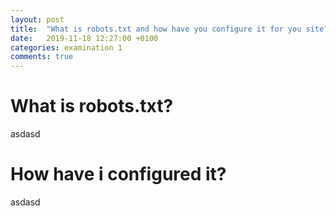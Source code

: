 ```yaml
---
layout: post
title:  "What is robots.txt and how have you configure it for you site?"
date:   2019-11-18 12:27:00 +0100
categories: examination 1
comments: true
---
```

# What is robots.txt?
asdasd

# How have i configured it?
asdasd